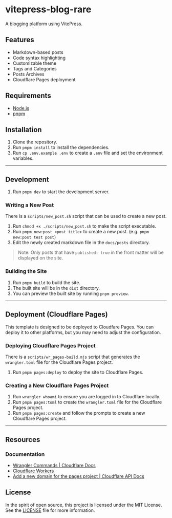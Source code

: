 # vitepress-blog-rare

A blogging platform using VitePress.

## Features

- Markdown-based posts
- Code syntax highlighting
- Customizable theme
- Tags and Categories
- Posts Archives
- Cloudflare Pages deployment

## Requirements

- [Node.js](https://nodejs.org/)
- [pnpm](https://pnpm.io/)

## Installation

1. Clone the repository.
2. Run `pnpm install` to install the dependencies.
3. Run `cp .env.example .env` to create a `.env` file and set the environment variables.

---

## Development

1. Run `pnpm dev` to start the development server.

### Writing a New Post

There is a `scripts/new_post.sh` script that can be used to create a new post. 

1. Run `chmod +x ./scripts/new_post.sh` to make the script executable.
2. Run `pnpm new:post <post title>` to create a new post. (e.g. `pnpm new:post test post`)
3. Edit the newly created markdown file in the `docs/posts` directory.

> Note: Only posts that have `published: true` in the front matter will be displayed on the site.

### Building the Site

1. Run `pnpm build` to build the site.
2. The built site will be in the `dist` directory.
3. You can preview the built site by running `pnpm preview`.

---

## Deployment (Cloudflare Pages)

This template is designed to be deployed to Cloudfare Pages. You can deploy it to other platforms, but you may need to adjust the configuration.

### Deploying Cloudflare Pages Project

There is a `scripts/wr_pages-build.mjs` script that generates the `wrangler.toml` file for the Cloudflare Pages project.

1. Run `pnpm pages:deploy` to deploy the site to Cloudflare Pages.

### Creating a New Cloudflare Pages Project

1. Run `wrangler whoami` to ensure you are logged in to Cloudflare locally.
2. Run `pnpm pages:toml` to create the `wrangler.toml` file for the Cloudflare Pages project.
3. Run `pnpm pages:create` and follow the prompts to create a new Cloudflare Pages project.

---

## Resources

### Documentation

- [Wrangler Commands | Cloudflare Docs](https://developers.cloudflare.com/workers/wrangler/commands)
- [Cloudflare Workers](https://developers.cloudflare.com/workers/)
- [Add a new domain for the pages project | Cloudflare API Docs](https://developers.cloudflare.com/api/operations/pages-domains-add-domain)

## License

In the spirit of open source, this project is licensed under the MIT License. See the [LICENSE](LICENSE) file for more information.
